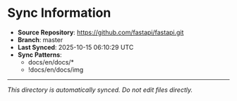 # Sync Information

- **Source Repository**: https://github.com/fastapi/fastapi.git
- **Branch**: master
- **Last Synced**: 2025-10-15 06:10:29 UTC
- **Sync Patterns**:
  - docs/en/docs/*
  - !docs/en/docs/img

---
*This directory is automatically synced. Do not edit files directly.*
